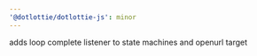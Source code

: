 ```yaml
---
'@dotlottie/dotlottie-js': minor
---
```


adds loop complete listener to state machines and openurl target
